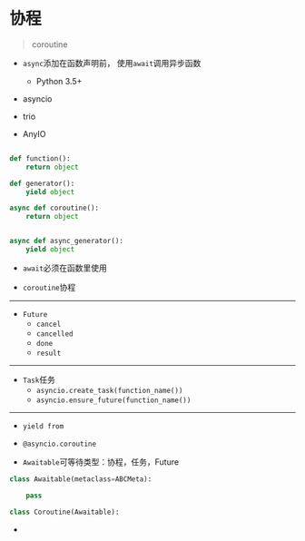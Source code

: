 # 协程
> coroutine

- `async`添加在函数声明前， 使用`await`调用异步函数
    - Python 3.5+

- asyncio
- trio
- AnyIO


```py

def function():
    return object

def generator():
    yield object

async def coroutine():
    return object


async def async_generator():
    yield object
```


- `await`必须在函数里使用


- `coroutine`协程


---
- `Future`
    - `cancel`
    - `cancelled`
    - `done`
    - `result`


---
- `Task`任务
    - `asyncio.create_task(function_name())`
    - `asyncio.ensure_future(function_name())`
---

- `yield from`
- `@asyncio.coroutine`


- `Awaitable`可等待类型：协程，任务，Future
```py
class Awaitable(metaclass=ABCMeta):

    pass

class Coroutine(Awaitable):
```

-

